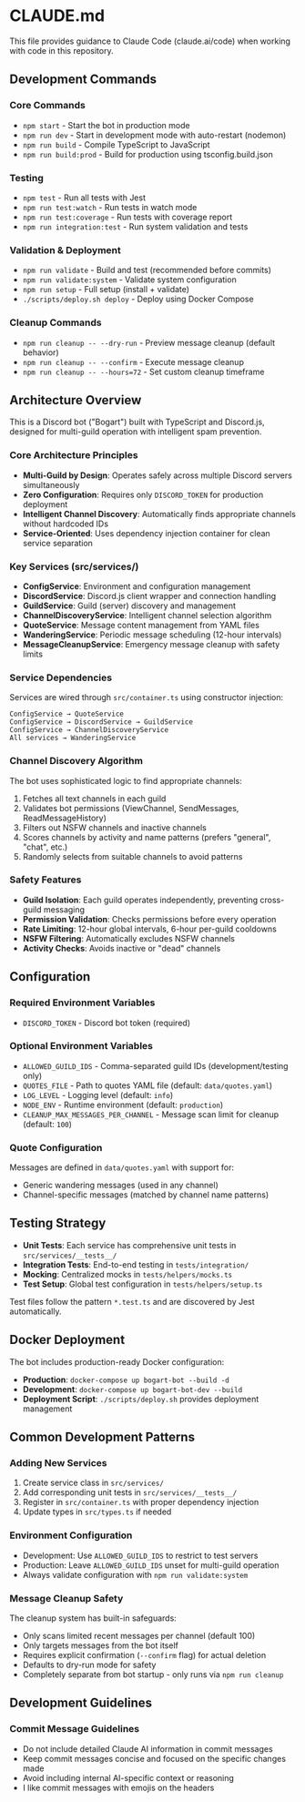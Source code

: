 # CLAUDE.md

This file provides guidance to Claude Code (claude.ai/code) when working with code in this repository.

## Development Commands

### Core Commands
- `npm start` - Start the bot in production mode
- `npm run dev` - Start in development mode with auto-restart (nodemon)
- `npm run build` - Compile TypeScript to JavaScript
- `npm run build:prod` - Build for production using tsconfig.build.json

### Testing
- `npm test` - Run all tests with Jest
- `npm run test:watch` - Run tests in watch mode
- `npm run test:coverage` - Run tests with coverage report
- `npm run integration:test` - Run system validation and tests

### Validation & Deployment
- `npm run validate` - Build and test (recommended before commits)
- `npm run validate:system` - Validate system configuration
- `npm run setup` - Full setup (install + validate)
- `./scripts/deploy.sh deploy` - Deploy using Docker Compose

### Cleanup Commands
- `npm run cleanup -- --dry-run` - Preview message cleanup (default behavior)
- `npm run cleanup -- --confirm` - Execute message cleanup
- `npm run cleanup -- --hours=72` - Set custom cleanup timeframe

## Architecture Overview

This is a Discord bot ("Bogart") built with TypeScript and Discord.js, designed for multi-guild operation with intelligent spam prevention.

### Core Architecture Principles
- **Multi-Guild by Design**: Operates safely across multiple Discord servers simultaneously
- **Zero Configuration**: Requires only `DISCORD_TOKEN` for production deployment
- **Intelligent Channel Discovery**: Automatically finds appropriate channels without hardcoded IDs
- **Service-Oriented**: Uses dependency injection container for clean service separation

### Key Services (src/services/)
- **ConfigService**: Environment and configuration management
- **DiscordService**: Discord.js client wrapper and connection handling
- **GuildService**: Guild (server) discovery and management
- **ChannelDiscoveryService**: Intelligent channel selection algorithm
- **QuoteService**: Message content management from YAML files
- **WanderingService**: Periodic message scheduling (12-hour intervals)
- **MessageCleanupService**: Emergency message cleanup with safety limits

### Service Dependencies
Services are wired through `src/container.ts` using constructor injection:
```
ConfigService → QuoteService
ConfigService → DiscordService → GuildService
ConfigService → ChannelDiscoveryService
All services → WanderingService
```

### Channel Discovery Algorithm
The bot uses sophisticated logic to find appropriate channels:
1. Fetches all text channels in each guild
2. Validates bot permissions (ViewChannel, SendMessages, ReadMessageHistory)
3. Filters out NSFW channels and inactive channels
4. Scores channels by activity and name patterns (prefers "general", "chat", etc.)
5. Randomly selects from suitable channels to avoid patterns

### Safety Features
- **Guild Isolation**: Each guild operates independently, preventing cross-guild messaging
- **Permission Validation**: Checks permissions before every operation
- **Rate Limiting**: 12-hour global intervals, 6-hour per-guild cooldowns
- **NSFW Filtering**: Automatically excludes NSFW channels
- **Activity Checks**: Avoids inactive or "dead" channels

## Configuration

### Required Environment Variables
- `DISCORD_TOKEN` - Discord bot token (required)

### Optional Environment Variables
- `ALLOWED_GUILD_IDS` - Comma-separated guild IDs (development/testing only)
- `QUOTES_FILE` - Path to quotes YAML file (default: `data/quotes.yaml`)
- `LOG_LEVEL` - Logging level (default: `info`)
- `NODE_ENV` - Runtime environment (default: `production`)
- `CLEANUP_MAX_MESSAGES_PER_CHANNEL` - Message scan limit for cleanup (default: `100`)

### Quote Configuration
Messages are defined in `data/quotes.yaml` with support for:
- Generic wandering messages (used in any channel)
- Channel-specific messages (matched by channel name patterns)

## Testing Strategy

- **Unit Tests**: Each service has comprehensive unit tests in `src/services/__tests__/`
- **Integration Tests**: End-to-end testing in `tests/integration/`
- **Mocking**: Centralized mocks in `tests/helpers/mocks.ts`
- **Test Setup**: Global test configuration in `tests/helpers/setup.ts`

Test files follow the pattern `*.test.ts` and are discovered by Jest automatically.

## Docker Deployment

The bot includes production-ready Docker configuration:
- **Production**: `docker-compose up bogart-bot --build -d`
- **Development**: `docker-compose up bogart-bot-dev --build`
- **Deployment Script**: `./scripts/deploy.sh` provides deployment management

## Common Development Patterns

### Adding New Services
1. Create service class in `src/services/`
2. Add corresponding unit tests in `src/services/__tests__/`
3. Register in `src/container.ts` with proper dependency injection
4. Update types in `src/types.ts` if needed

### Environment Configuration
- Development: Use `ALLOWED_GUILD_IDS` to restrict to test servers
- Production: Leave `ALLOWED_GUILD_IDS` unset for multi-guild operation
- Always validate configuration with `npm run validate:system`

### Message Cleanup Safety
The cleanup system has built-in safeguards:
- Only scans limited recent messages per channel (default 100)
- Only targets messages from the bot itself
- Requires explicit confirmation (`--confirm` flag) for actual deletion
- Defaults to dry-run mode for safety
- Completely separate from bot startup - only runs via `npm run cleanup`

## Development Guidelines

### Commit Message Guidelines
- Do not include detailed Claude AI information in commit messages
- Keep commit messages concise and focused on the specific changes made
- Avoid including internal AI-specific context or reasoning
- I like commit messages with emojis on the headers
